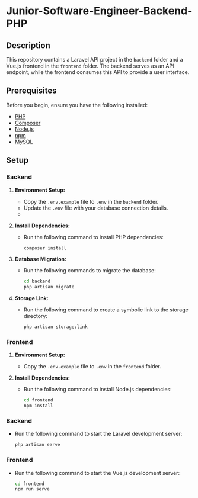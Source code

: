 # Junior-Software-Engineer-Backend-PHP

## Description

This repository contains a Laravel API project in the `backend` folder and a Vue.js frontend in the `frontend` folder. The backend serves as an API endpoint, while the frontend consumes this API to provide a user interface.

## Prerequisites

Before you begin, ensure you have the following installed:

- [PHP](https://www.php.net/)
- [Composer](https://getcomposer.org/)
- [Node.js](https://nodejs.org/)
- [npm](https://www.npmjs.com/)
- [MySQL](https://www.mysql.com/)

## Setup

### Backend

1. **Environment Setup:**
   - Copy the `.env.example` file to `.env` in the `backend` folder.
   - Update the `.env` file with your database connection details.
   - 
2. **Install Dependencies:**
   - Run the following command to install PHP dependencies:
     ```bash
     composer install
     ```
     
3. **Database Migration:**
   - Run the following commands to migrate the database:
     ```bash
     cd backend
     php artisan migrate
     ```

4. **Storage Link:**
   - Run the following command to create a symbolic link to the storage directory:
     ```bash
     php artisan storage:link
     ```



### Frontend

1. **Environment Setup:**
   - Copy the `.env.example` file to `.env` in the `frontend` folder.

2. **Install Dependencies:**
   - Run the following command to install Node.js dependencies:
     ```bash
     cd frontend
     npm install
     ```



### Backend

- Run the following command to start the Laravel development server:
  ```bash
  php artisan serve

### Frontend

- Run the following command to start the Vue.js development server:
  ```bash
  cd frontend
  npm run serve

